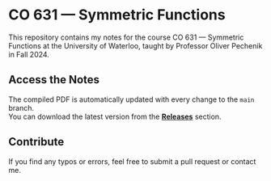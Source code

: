 # CO 631 — Symmetric Functions

This repository contains my notes for the course CO 631 — Symmetric Functions at the University of Waterloo,
taught by Professor Oliver Pechenik in Fall 2024.



## Access the Notes

The compiled PDF is automatically updated with every change to the `main` branch.  
You can download the latest version from the [**Releases**](https://github.com/your-username/CO_631_notes/releases) section.

## Contribute

If you find any typos or errors, feel free to submit a pull request or contact me.
